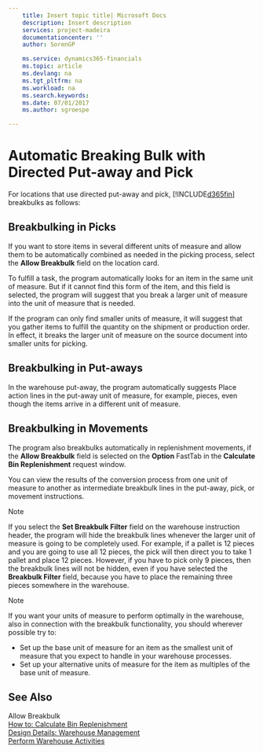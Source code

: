 ```yaml
---
    title: Insert topic title| Microsoft Docs
    description: Insert description
    services: project-madeira
    documentationcenter: ''
    author: SorenGP

    ms.service: dynamics365-financials
    ms.topic: article
    ms.devlang: na
    ms.tgt_pltfrm: na
    ms.workload: na
    ms.search.keywords:
    ms.date: 07/01/2017
    ms.author: sgroespe

---
```

# Automatic Breaking Bulk with Directed Put-away and Pick
For locations that use directed put-away and pick, [!INCLUDE[d365fin](../../includes/d365fin_md.md)] breakbulks as follows:  
  
## Breakbulking in Picks  
 If you want to store items in several different units of measure and allow them to be automatically combined as needed in the picking process, select the **Allow Breakbulk** field on the location card.  
  
 To fulfill a task, the program automatically looks for an item in the same unit of measure. But if it cannot find this form of the item, and this field is selected, the program will suggest that you break a larger unit of measure into the unit of measure that is needed.  
  
 If the program can only find smaller units of measure, it will suggest that you gather items to fulfill the quantity on the shipment or production order. In effect, it breaks the larger unit of measure on the source document into smaller units for picking.  
  
## Breakbulking in Put-aways  
 In the warehouse put-away, the program automatically suggests Place action lines in the put-away unit of measure, for example, pieces, even though the items arrive in a different unit of measure.  
  
## Breakbulking in Movements  
 The program also breakbulks automatically in replenishment movements, if the **Allow Breakbulk** field is selected on the **Option** FastTab in the **Calculate Bin Replenishment** request window.  
  
 You can view the results of the conversion process from one unit of measure to another as intermediate breakbulk lines in the put-away, pick, or movement instructions.  
  
> [!NOTE]  
>  If you select the **Set Breakbulk Filter** field on the warehouse instruction header, the program will hide the breakbulk lines whenever the larger unit of measure is going to be completely used. For example, if a pallet is 12 pieces and you are going to use all 12 pieces, the pick will then direct you to take 1 pallet and place 12 pieces. However, if you have to pick only 9 pieces, then the breakbulk lines will not be hidden, even if you have selected the **Breakbulk Filter** field, because you have to place the remaining three pieces somewhere in the warehouse.  
  
> [!NOTE]  
>  If you want your units of measure to perform optimally in the warehouse, also in connection with the breakbulk functionality, you should wherever possible try to:  
>   
>  -   Set up the base unit of measure for an item as the smallest unit of measure that you expect to handle in your warehouse processes.  
> -   Set up your alternative units of measure for the item as multiples of the base unit of measure.  
  
## See Also  
 Allow Breakbulk   
 [How to: Calculate Bin Replenishment](../how-to-calculate-bin-replenishment.md)   
 [Design Details: Warehouse Management](design-details-warehouse-management.md)   
 [Perform Warehouse Activities](../perform-warehouse-activities.md)